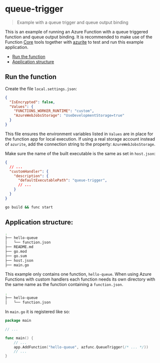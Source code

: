 # queue-trigger

> Example with a queue trigger and queue output binding

This is an example of running an Azure Function with a queue triggered function and queue output binding. It is recommended to make use of the Function [Core](https://learn.microsoft.com/en-us/azure/azure-functions/functions-run-local) tools together with [azurite](https://learn.microsoft.com/en-us/azure/storage/common/storage-use-azurite) to test and run this example application.

* [Run the function](#run-the-function)
* [Application structure](#application-structure)

## Run the function

Create the file `local.settings.json`:

```json
{
  "IsEncrypted": false,
  "Values": {
    "FUNCTIONS_WORKER_RUNTIME": "custom",
    "AzureWebJobsStorage": "UseDevelopmentStorage=true"
  }
}
```

This file ensures the environment variables listed in `Values` are in place for the function app for local execution.
If using a real storage account instead of `azurite`, add the connection string to the property: `AzureWebJobsStorage`.

Make sure the name of the built executable is the same as set in `host.json`:

```json
{
  // ...
  "customHandler": {
    "description": {
      "defaultExecutablePath": "queue-trigger",
      // ...
    }
  }
}
```

```sh
go build && func start
```

## Application structure:

```sh
.
├── hello-queue
│   └── function.json
├── README.md
├── go.mod
├── go.sum
├── host.json
├── main.go
```

This example only contains one function, `hello-queue`. When using Azure Functions with custom handlers each function needs its own directory with the same name as the function containing a `function.json`.

```sh
.
├── hello-queue
│   └── function.json
```

In `main.go` it is registered like so:

```go
package main

// ...

func main() {
    // ...
    app.AddFunction("hello-queue", azfunc.QueueTrigger(/* ... */))
    // ...
}
```
